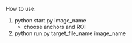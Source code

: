 How to use:
1. python start.py image_name
    + choose anchors and ROI
2. python run.py target_file_name image_name
